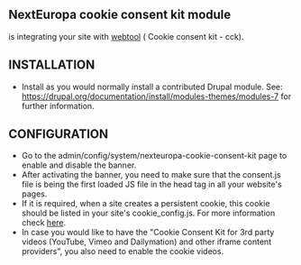 NextEuropa cookie consent kit module
------------------------------------
is integrating your site with <a href="https://webgate.ec.europa.eu/fpfis/wikis/pages/viewpage.action?spaceKey=webtools&title=Cookie+Consent+Kit">webtool</a> (
Cookie consent kit - cck).

INSTALLATION
------------
* Install as you would normally install a contributed Drupal module. See:
  https://drupal.org/documentation/install/modules-themes/modules-7
  for further information.

CONFIGURATION
-------------
* Go to the admin/config/system/nexteuropa-cookie-consent-kit page to enable and
disable the banner.
* After activating the banner, you need to make sure that the consent.js file is
being the first loaded JS file in the head tag in all your website's pages.
* If it is required, when a site creates a persistent cookie, this cookie should
be listed in your site's cookie_config.js. For more information check
<a href="https://webgate.ec.europa.eu/fpfis/wikis/display/webtools/Cookie+Consent+Kit+-+Technical+details">here</a>.
* In case you would like to have the "Cookie Consent Kit for 3rd party videos
(YouTube, Vimeo and Dailymation) and other iframe content providers", you also
need to enable the cookie videos.
